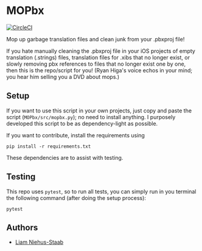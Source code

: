 # MOPbx

[![CircleCI](https://circleci.com/gh/niehusst/MOPbx.svg?style=svg)](https://app.circleci.com/pipelines/github/niehusst/MOPbx)

Mop up garbage translation files and clean junk from your .pbxproj file!

If you hate manually cleaning the .pbxproj file in your iOS projects of
empty translation (.strings) files, translation files for .xibs that no
longer exist, or slowly removing pbx references to files that no longer 
exist one by one, then this is the repo/script for you! (Ryan Higa's 
voice echos in your mind; you hear him selling you a DVD about mops.)

## Setup

If you want to use this script in your own projects, just copy and paste
the script (`MOPbx/src/mopbx.py`); no need to install anything. I purposely 
developed this script to be as dependency-light as possible.

If you want to contribute, install the requirements using
```
pip install -r requirements.txt
```
These dependencies are to assist with testing.

## Testing

This repo uses `pytest`, so to run all tests, you can simply run in you
terminal the following command (after doing the setup process):
```
pytest
```

## Authors

* [Liam Niehus-Staab](https://github.com/niehusst)

